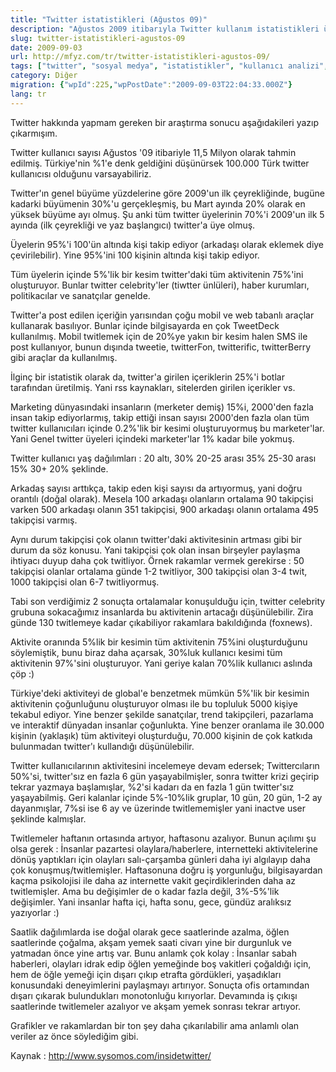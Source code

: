 ```yaml
---
title: "Twitter istatistikleri (Ağustos 09)"
description: "Ağustos 2009 itibarıyla Twitter kullanım istatistikleri üzerine detaylı bir araştırma. Kullanıcı demografisi, aktivite oranları, içerik kaynakları ve Türkiye özelindeki durum."
slug: twitter-istatistikleri-agustos-09
date: 2009-09-03
url: http://mfyz.com/tr/twitter-istatistikleri-agustos-09/
tags: ["twitter", "sosyal medya", "istatistikler", "kullanıcı analizi", "ağustos 2009"]
category: Diğer
migration: {"wpId":225,"wpPostDate":"2009-09-03T22:04:33.000Z"}
lang: tr
---
```


Twitter hakkında yapmam gereken bir araştırma sonucu aşağıdakileri yazıp çıkarmışım.

Twitter kullanıcı sayısı Ağustos '09 itibariyle 11,5 Milyon olarak tahmin edilmiş. Türkiye'nin %1'e denk geldiğini düşünürsek 100.000 Türk twitter kullanıcısı olduğunu varsayabiliriz.

Twitter'ın genel büyüme yüzdelerine göre 2009'un ilk çeyrekliğinde, bugüne kadarki büyümenin 30%'u gerçekleşmiş, bu Mart ayında 20% olarak en yüksek büyüme ayı olmuş. Şu anki tüm twitter üyelerinin 70%'i 2009'un ilk 5 ayında (ilk çeyrekliği ve yaz başlangıcı) twitter'a üye olmuş.

Üyelerin 95%'i 100'ün altında kişi takip ediyor (arkadaşı olarak eklemek diye çevirilebilir). Yine 95%'ini 100 kişinin altında kişi takip ediyor.

Tüm üyelerin içinde 5%'lik bir kesim twitter'daki tüm aktivitenin 75%'ini oluşturuyor. Bunlar twitter celebrity'ler (tiwtter ünlüleri), haber kurumları, politikacılar ve sanatçılar genelde.

Twitter'a post edilen içeriğin yarısından çoğu mobil ve web tabanlı araçlar kullanarak basılıyor. Bunlar içinde bilgisayarda en çok TweetDeck kullanılmış. Mobil twitlemek için de 20%ye yakın bir kesim halen SMS ile post kullanıyor, bunun dışında tweetie, twitterFon, twitterific, twitterBerry gibi araçlar da kullanılmış.

İlginç bir istatistik olarak da, twitter'a girilen içeriklerin 25%'i botlar tarafından üretilmiş. Yani rss kaynakları, sitelerden girilen içerikler vs.

Marketing dünyasındaki insanların (merketer demiş) 15%i, 2000'den fazla insan takip ediyorlarmış, takip ettiği insan sayısı 2000'den fazla olan tüm twitter kullanıcıları içinde 0.2%'lik bir kesimi oluşturuyormuş bu marketer'lar. Yani Genel twitter üyeleri içindeki marketer'lar 1% kadar bile yokmuş.

Twitter kullanıcı yaş dağılımları : 20 altı, 30% 20-25 arası 35% 25-30 arası 15% 30+ 20% şeklinde.

Arkadaş sayısı arttıkça, takip eden kişi sayısı da artıyormuş, yani doğru orantılı (doğal olarak). Mesela 100 arkadaşı olanların ortalama 90 takipçisi varken 500 arkadaşı olanın 351 takipçisi, 900 arkadaşı olanın ortalama 495 takipçisi varmış.

Aynı durum takipçisi çok olanın twitter'daki aktivitesinin artması gibi bir durum da söz konusu. Yani takipçisi çok olan insan birşeyler paylaşma ihtiyacı duyup daha çok twitliyor. Örnek rakamlar vermek gerekirse : 50 takipçisi olanlar ortalama günde 1-2 twitliyor, 300 takipçisi olan 3-4 twit, 1000 takipçisi olan 6-7 twitliyormuş.

Tabi son verdiğimiz 2 sonuçta ortalamalar konuşulduğu için, twitter celebrity grubuna sokacağımız insanlarda bu aktivitenin artacağı düşünülebilir. Zira günde 130 twitlemeye kadar çıkabiliyor rakamlara bakıldığında (foxnews).

Aktivite oranında 5%lik bir kesimin tüm aktivitenin 75%ini oluşturduğunu söylemiştik, bunu biraz daha açarsak, 30%luk kullanıcı kesimi tüm aktivitenin 97%'sini oluşturuyor. Yani geriye kalan 70%lik kullanıcı aslında çöp :)

Türkiye'deki aktiviteyi de global'e benzetmek mümkün 5%'lik bir kesimin aktivitenin çoğunluğunu oluşturuyor olması ile bu topluluk 5000 kişiye tekabul ediyor. Yine benzer şekilde sanatçılar, trend takipçileri, pazarlama ve interaktif dünyadan insanlar çoğunlukta. Yine benzer oranlama ile 30.000 kişinin (yaklaşık) tüm aktiviteyi oluşturduğu, 70.000 kişinin de çok katkıda bulunmadan twitter'ı kullandığı düşünülebilir.

Twitter kullanıcılarının aktivitesini incelemeye devam edersek; Twittercıların 50%'si, twitter'sız en fazla 6 gün yaşayabilmişler, sonra twitter krizi geçirip tekrar yazmaya başlamışlar, %2'si kadarı da en fazla 1 gün twitter'sız yaşayabilmiş. Geri kalanlar içinde 5%-10%lik gruplar, 10 gün, 20 gün, 1-2 ay dayanmışlar, 7%si ise 6 ay ve üzerinde twitlememişler yani inactve user şeklinde kalmışlar.

Twitlemeler haftanın ortasında artıyor, haftasonu azalıyor. Bunun açılımı şu olsa gerek : İnsanlar pazartesi olaylara/haberlere, internetteki aktivitelerine dönüş yaptıkları için olayları salı-çarşamba günleri daha iyi algılayıp daha çok konuşmuş/twitlemişler. Haftasonuna doğru iş yorgunluğu, bilgisayardan kaçma psikolojisi ile daha az internette vakit geçirdiklerinden daha az twitlemişler. Ama bu değişimler de o kadar fazla değil, 3%-5%'lik değişimler. Yani insanlar hafta içi, hafta sonu, gece, gündüz aralıksız yazıyorlar :)

Saatlik dağılımlarda ise doğal olarak gece saatlerinde azalma, öğlen saatlerinde çoğalma, akşam yemek saati civarı yine bir durgunluk ve yatmadan önce yine artış var. Bunu anlamk çok kolay : İnsanlar sabah haberleri, olayları idrak edip öğlen yemeğinde boş vakitleri çoğaldığı için, hem de öğle yemeği için dışarı çıkıp etrafta gördükleri, yaşadıkları konusundaki deneyimlerini paylaşmayı artırıyor. Sonuçta ofis ortamından dışarı çıkarak bulundukları monotonluğu kırıyorlar. Devamında iş çıkışı saatlerinde twitlemeler azalıyor ve akşam yemek sonrası tekrar artıyor.

Grafikler ve rakamlardan bir ton şey daha çıkarılabilir ama anlamlı olan veriler az önce söylediğim gibi.

Kaynak : http://www.sysomos.com/insidetwitter/